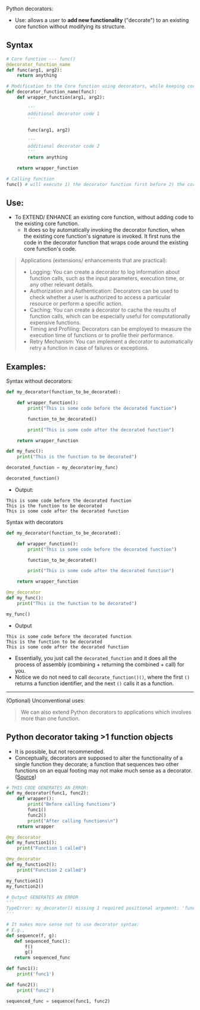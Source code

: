 
Python decorators:
- Use: allows a user to **add new functionality** ("decorate") to an existing core function without modifying its structure.

## Syntax
``` python
# Core function --- func()
@decorator_function_name
def func(arg1, arg2):
    return anything 

# Modification to the Core function using decorators, while keeping core function's core structure
def decorator_function_name(func):
    def wrapper_function(arg1, arg2):

        '''
        additional decorator code 1
        '''

        func(arg1, arg2)

        '''
        additional decorator code 2
        '''
        return anything

    return wrapper_function

# Calling function
func() # will execute 1) the decorator function first before 2) the core function 

```

## Use: 
- To EXTEND/ ENHANCE an existing core function, without adding code to the existing core function.
    - It does so by automatically invoking the decorator function, when the existing core function's signature is invoked. It first runs the code in the decorator function that wraps code around the existing core function's code.
> Applications (extensions/ enhancements that are practical):
> - Logging: You can create a decorator to log information about function calls, such as the input parameters, execution time, or any other relevant details.
> - Authorization and Authentication: Decorators can be used to check whether a user is authorized to access a particular resource or perform a specific action.
> - Caching: You can create a decorator to cache the results of function calls, which can be especially useful for computationally expensive functions.
> - Timing and Profiling: Decorators can be employed to measure the execution time of functions or to profile their performance.
> - Retry Mechanism: You can implement a decorator to automatically retry a function in case of failures or exceptions.


## Examples:
Syntax without decorators:
```python
def my_decorator(function_to_be_decorated):

    def wrapper_function():
        print("This is some code before the decorated function")

        function_to_be_decorated()

        print("This is some code after the decorated function")

    return wrapper_function

def my_func():
    print("This is the function to be decorated")

decorated_function = my_decorator(my_func)

decorated_function()
```
- Output:
```
This is some code before the decorated function
This is the function to be decorated
This is some code after the decorated function
```
Syntax with decorators
```python
def my_decorator(function_to_be_decorated):

    def wrapper_function():
        print("This is some code before the decorated function")

        function_to_be_decorated()

        print("This is some code after the decorated function")

    return wrapper_function

@my_decorator
def my_func():
    print("This is the function to be decorated")

my_func()
```
- Output
```
This is some code before the decorated function
This is the function to be decorated
This is some code after the decorated function
```

- Essentially, you just call the `decorated_function` and it does all the process of assembly (combining + returning the combined + call) for you.
- Notice we do not need to call `decorate_function()()`, where the first `()` returns a function identifier, and the next `()` calls it as a function.

------
(Optional) Unconventional uses: 
> We can also extend Python decorators to applications which involves more than one function.

## Python decorator taking >1 function objects
-  It is possible, but not recommended.
- Conceptually, decorators are supposed to alter the functionality of a single function they decorate; a function that sequences two other functions on an equal footing may not make much sense as a decorator. ([Source](https://stackoverflow.com/questions/46018980/python-decorator-for-multiple-functions-as-arguments#:~:text=Conceptually%2C%20decorators%20are%20supposed%20to,much%20sense%20as%20a%20decorator.))
```python
# THIS CODE GENERATES AN ERROR:
def my_decorator(func1, func2):
    def wrapper():
        print("Before calling functions")
        func1()
        func2()
        print("After calling functions\n")
    return wrapper

@my_decorator
def my_function1():
    print("Function 1 called")

@my_decorator
def my_function2():
    print("Function 2 called")

my_function1()
my_function2()

# Output GENERATES AN ERROR
'''
TypeError: my_decorator() missing 1 required positional argument: 'func2'
'''

# It makes more sense not to use decorator syntax:
# E.g., 
def sequence(f, g):
   def sequenced_func():
       f()
       g()
   return sequenced_func

def func1():
    print('func1')

def func2():
    print('func2')

sequenced_func = sequence(func1, func2)
```

